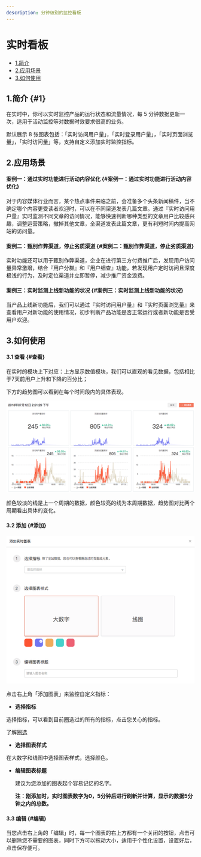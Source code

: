 ```yaml
---
description: 分钟级别的监控看板
---
```


# 实时看板

* [1.简介](realtime.md#1)
* [2.应用场景](realtime.md#2-ying-yong-chang-jing)
* [3.如何使用](realtime.md#3-ru-he-shi-yong)

## 1.简介 {#1}

在实时中，你可以实时监控产品的运行状态和流量情况，每 5 分钟数据更新一次，适用于活动监控等对数据时效要求很高的业务。

默认展示 8 张图表包括：「实时访问用户量」，「实时登录用户量」，「实时页面浏览量」，「实时访问量」等，支持自定义添加实时监控指标。

## 2.应用场景

#### 案例一：通过实时功能进行活动内容优化 {#案例一：通过实时功能进行活动内容优化}

对于内容媒体行业而言，某个热点事件来临之前，会准备多个头条新闻稿件，当不确定哪个内容更受读者欢迎时，可以在不同渠道发表几篇文章。通过『实时访问用户量』实时监测不同文章的访问情况，能够快速判断哪种类型的文章用户比较感兴趣，调整运营策略，撤掉其他文章，全渠道发表此篇文章，更有利短时间内提高网站的访问量。

#### 案例二：甄别作弊渠道，停止劣质渠道 {#案例二：甄别作弊渠道，停止劣质渠道}

实时功能还可以用于甄别作弊渠道，企业在进行第三方付费推广后，发现用户访问量异常激增，结合『用户分群』和『用户细查』功能，若发现用户定时访问且深度极浅的行为，及时定位渠道并立即暂停，减少推广资金浪费。

#### 案例三：实时监测上线新功能的状况 {#案例三：实时监测上线新功能的状况}

当产品上线新功能后，我们可以通过『实时访问用户量』和『实时页面浏览量』来查看用户对新功能的使用情况，初步判断产品功能是否正常运行或者新功能是否受用户欢迎。

## 3.如何使用

#### 3.1 查看 {#查看}

在实时的模块上下对应：上方显示数值模块，我们可以直观的看见数据，包括相比于7天前用户上升和下降的百分比；

下方的趋势图可以看到在每个时间段内的具体表现。

![](../.gitbook/assets/ping-mu-kuai-zhao-20180712-xia-wu-2.51.24.png)

颜色较淡的线是上一个周期的数据，颜色较亮的线为本周期数据，趋势图对比两个周期看出具体的变化。

#### 3.2 添加 {#添加}

![](../.gitbook/assets/ping-mu-kuai-zhao-20180712-xia-wu-2.53.13.png)

点击右上角「添加图表」来监控自定义指标：

* **选择指标**

选择指标，可以看到目前圈选过的所有的指标，点击您关心的指标。

了解[圈选](../data-defination/events-metrics/circle-metrics/)

* **选择图表样式**

在大数字和线图中选择图表样式，选择颜色。

* **编辑图表标题**

  建议为您添加的图表起个容易记忆的名字。

  **注：刚添加时，实时图表数字为0，5分钟后进行刷新并计算，显示的数据5分钟之内的总数。**

#### 3.3 编辑 {#编辑}

当您点击右上角的「编辑」时，每一个图表的右上方都有一个关闭的按钮，点击可以删除您不需要的图表，同时下方可以拖动大小，适用于个性化设置，设置好后，点击保存便可。

